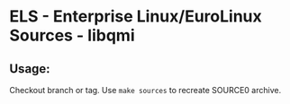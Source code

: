 # ELS - Enterprise Linux/EuroLinux Sources - libqmi
 
## Usage:
  Checkout branch or tag. Use `make sources` to recreate  SOURCE0 archive.
